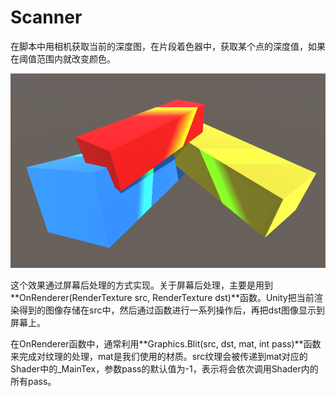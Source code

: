 # Scanner

在脚本中用相机获取当前的深度图，在片段着色器中，获取某个点的深度值，如果在阈值范围内就改变颜色。

![image-20210203205029117](.\Pics\Scanner)

这个效果通过屏幕后处理的方式实现。关于屏幕后处理，主要是用到**OnRenderer(RenderTexture src, RenderTexture dst)**函数。Unity把当前渲染得到的图像存储在src中，然后通过函数进行一系列操作后，再把dst图像显示到屏幕上。

在OnRenderer函数中，通常利用**Graphics.Blit(src, dst, mat, int pass)**函数来完成对纹理的处理，mat是我们使用的材质。src纹理会被传递到mat对应的Shader中的_MainTex，参数pass的默认值为-1，表示将会依次调用Shader内的所有pass。